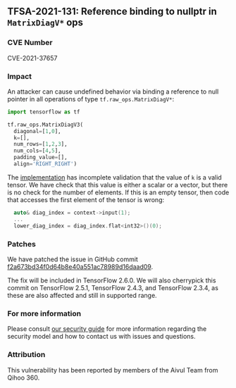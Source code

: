 ## TFSA-2021-131: Reference binding to nullptr in `MatrixDiagV*` ops

### CVE Number
CVE-2021-37657

### Impact
An attacker can cause undefined behavior via binding a reference to null pointer
in all operations of type `tf.raw_ops.MatrixDiagV*`:

```python
import tensorflow as tf

tf.raw_ops.MatrixDiagV3(
  diagonal=[1,0],
  k=[],
  num_rows=[1,2,3],
  num_cols=[4,5],
  padding_value=[],
  align='RIGHT_RIGHT')
```

The
[implementation](https://github.com/tensorflow/tensorflow/blob/84d053187cb80d975ef2b9684d4b61981bca0c41/tensorflow/core/kernels/linalg/matrix_diag_op.cc)
has incomplete validation that the value of `k` is a valid tensor. We have check
that this value is either a scalar or a vector, but there is no check for the
number of elements. If this is an empty tensor, then code that accesses the
first element of the tensor is wrong:

```cc
  auto& diag_index = context->input(1);
  ...
  lower_diag_index = diag_index.flat<int32>()(0);
```

### Patches
We have patched the issue in GitHub commit
[f2a673bd34f0d64b8e40a551ac78989d16daad09](https://github.com/tensorflow/tensorflow/commit/f2a673bd34f0d64b8e40a551ac78989d16daad09).

The fix will be included in TensorFlow 2.6.0. We will also cherrypick this
commit on TensorFlow 2.5.1, TensorFlow 2.4.3, and TensorFlow 2.3.4, as these are
also affected and still in supported range.

### For more information
Please consult [our security
guide](https://github.com/tensorflow/tensorflow/blob/master/SECURITY.md) for
more information regarding the security model and how to contact us with issues
and questions.

### Attribution
This vulnerability has been reported by members of the Aivul Team from Qihoo
360.
